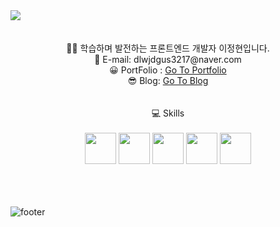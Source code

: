 <img src="https://capsule-render.vercel.app/api?type=wave&color=A3DCBE&height=300&section=header&text=Lee's%20GitHub&fontSize=90&" />



<br>
<br>
<br>

<div align=center>	
✋🏻 학습하며 발전하는 프론트엔드 개발자 이정현입니다.
<br>
📩 E-mail: dlwjdgus3217@naver.com
<br>
😀 PortFolio : <a href="https://leejeonghyunz.github.io/portfolio/">Go To Portfolio</a>
  <br>
😎 Blog:  <a href="https://velog.io/@dlwjdgus3217/posts">Go To Blog</a>
<br>
<br>
<br>
💻 Skills
<br>
<br>
  <img src="https://leejeonghyunz.github.io/portfolio/static/media/html.b2db3a7f6897f0a6e75c.png" width="50" height="50">
  <img src="https://leejeonghyunz.github.io/portfolio/static/media/css.463e319bad8e0edf1ef7.png" width="50" height="50">
  <img src="https://leejeonghyunz.github.io/portfolio/static/media/js.3dfb665e058d08c99f28.png" width="50" height="50">
  <img src="https://leejeonghyunz.github.io/portfolio/static/media/react.3b5049ea7908e9da3ba0.png" width="50" height="50">
  <img src="https://encrypted-tbn0.gstatic.com/images?q=tbn:ANd9GcS4l1hW6oTrsS4xM5A-6ro4Rx9xA33VJ0kYnyQuRVqgUA&s" width="50" height="50">
</div>

<br>
<br>
<br>


![footer](https://capsule-render.vercel.app/api?section=footer&color=A3DCBE)
